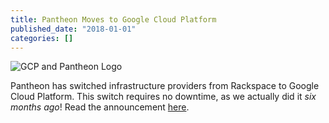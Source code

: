 ```yaml
---
title: Pantheon Moves to Google Cloud Platform
published_date: "2018-01-01"
categories: []
---
```

![GCP and Pantheon Logo](../images/gcp.png)

Pantheon has switched infrastructure providers from Rackspace to Google Cloud Platform. This switch requires no downtime, as we actually did it *six months ago*! Read the announcement [here](https://pantheon.io/blog/pantheon-moves-google-cloud-platform).
